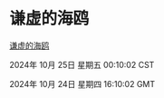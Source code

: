 # 谦虚的海鸥
[谦虚的海鸥](http://219.139.199.238:56308/qxdho/course/base/hotlink/index.php)

2024年 10月 25日 星期五 00:10:02 CST

2024年 10月 24日 星期四 16:10:02 GMT
